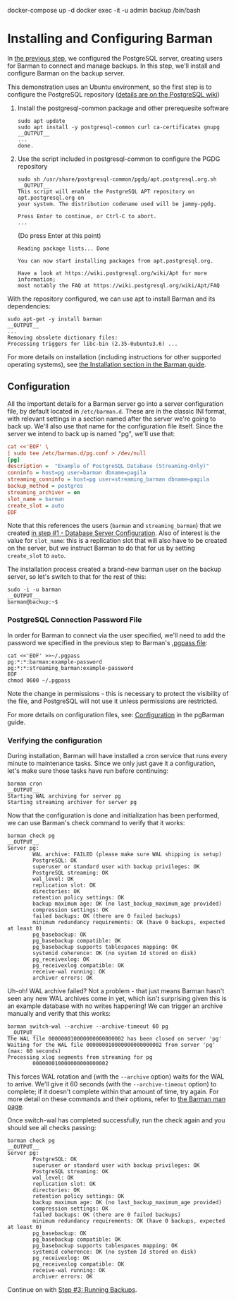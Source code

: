docker-compose up -d
docker exec -it -u admin backup /bin/bash

# Installing and Configuring Barman

In [the previous step](step01-db-setup), we configured the PostgreSQL server, creating users for Barman to connect and manage backups. In this step, we'll install and configure Barman on the backup server.

This demonstration uses an Ubuntu environment, so the first step is to configure the PostgreSQL repository ([details are on the PostgreSQL wiki](https://wiki.postgresql.org/wiki/Apt))

1. Install the postgresql-common package and other prerequesite software

    ```shell
    sudo apt update
    sudo apt install -y postgresql-common curl ca-certificates gnupg
    __OUTPUT__
    ...
    done.
    ```
2. Use the script included in postgresql-common to configure the PGDG repository

    ```shell
    sudo sh /usr/share/postgresql-common/pgdg/apt.postgresql.org.sh 
    __OUTPUT__
    This script will enable the PostgreSQL APT repository on apt.postgresql.org on
    your system. The distribution codename used will be jammy-pgdg.

    Press Enter to continue, or Ctrl-C to abort.
    ...
    ```

   (Do press Enter at this point)

   ```output
   Reading package lists... Done

   You can now start installing packages from apt.postgresql.org.

   Have a look at https://wiki.postgresql.org/wiki/Apt for more information;
   most notably the FAQ at https://wiki.postgresql.org/wiki/Apt/FAQ
   ```


With the repository configured, we can use apt to install Barman and its dependencies:

```shell
sudo apt-get -y install barman
__OUTPUT__
...
Removing obsolete dictionary files:
Processing triggers for libc-bin (2.35-0ubuntu3.6) ...
```

For more details on installation (including instructions for other supported operating systems), see [the Installation section in the Barman guide](http://docs.pgbarman.org/release/3.9.0/#installation).

## Configuration

All the important details for a Barman server go into a server configuration file, by default located in `/etc/barman.d`. These are in the classic INI format, with relevant settings in a section named after the server we're going to back up. We'll also use that name for the configuration file itself. Since the server we intend to back up is named "pg", we'll use that:

```ini
cat <<'EOF' \
| sudo tee /etc/barman.d/pg.conf > /dev/null
[pg]
description =  "Example of PostgreSQL Database (Streaming-Only)"
conninfo = host=pg user=barman dbname=pagila
streaming_conninfo = host=pg user=streaming_barman dbname=pagila
backup_method = postgres
streaming_archiver = on
slot_name = barman
create_slot = auto
EOF
```

Note that this references the users (`barman` and `streaming_barman`) that we created [in step #1 - Database Server Configuration](step01-db-setup/). Also of interest is the value for `slot_name`: this is a replication slot that will also have to be created on the server, but we instruct Barman to do that for us by setting `create_slot` to `auto`.

The installation process created a brand-new barman user on the backup server, so let's switch to that for the rest of this:

```shell
sudo -i -u barman
__OUTPUT__
barman@backup:~$
```

### PostgreSQL Connection Password File

In order for Barman to connect via the user specified, we'll need to add the password we specified in the previous step to Barman's [.pgpass file](https://www.postgresql.org/docs/current/libpq-pgpass.html):

```shell
cat <<'EOF' >>~/.pgpass
pg:*:*:barman:example-password
pg:*:*:streaming_barman:example-password
EOF
chmod 0600 ~/.pgpass
```

Note the change in permissions - this is necessary to protect the visibility of the file, and PostgreSQL will not use it unless permissions are restricted.

For more details on configuration files, see: [Configuration](http://docs.pgbarman.org/release/3.9.0/#configuration) in the pgBarman guide.

### Verifying the configuration

During installation, Barman will have installed a cron service that runs every minute to maintenance tasks. Since we only just gave it a configuration, let's make sure those tasks have run before continuing: 

```shell
barman cron
__OUTPUT__
Starting WAL archiving for server pg
Starting streaming archiver for server pg
```

Now that the configuration is done and initialization has been performed, we can use Barman's check command to verify that it works:

```shell
barman check pg
__OUTPUT__
Server pg:
        WAL archive: FAILED (please make sure WAL shipping is setup)
        PostgreSQL: OK
        superuser or standard user with backup privileges: OK
        PostgreSQL streaming: OK
        wal_level: OK
        replication slot: OK
        directories: OK
        retention policy settings: OK
        backup maximum age: OK (no last_backup_maximum_age provided)
        compression settings: OK
        failed backups: OK (there are 0 failed backups)
        minimum redundancy requirements: OK (have 0 backups, expected at least 0)
        pg_basebackup: OK
        pg_basebackup compatible: OK
        pg_basebackup supports tablespaces mapping: OK
        systemid coherence: OK (no system Id stored on disk)
        pg_receivexlog: OK
        pg_receivexlog compatible: OK
        receive-wal running: OK
        archiver errors: OK
```

Uh-oh! WAL archive failed? Not a problem - that just means Barman hasn't seen any new WAL archives come in yet, which isn't surprising given this is an example 
database with no writes happening! We can trigger an archive manually and verify that this works:

```shell
barman switch-wal --archive --archive-timeout 60 pg
__OUTPUT__
The WAL file 000000010000000000000002 has been closed on server 'pg'
Waiting for the WAL file 000000010000000000000002 from server 'pg' (max: 60 seconds)
Processing xlog segments from streaming for pg
        000000010000000000000002
```
This forces WAL rotation and (with the `--archive` option) waits for the WAL to arrive. We'll give it 60 seconds (with the `--archive-timeout` option) to complete; 
if it doesn't complete within that amount of time, try again. For more detail on these commands and their options, refer to [the Barman man page](https://docs.pgbarman.org/release/3.9.0/barman.1.html#commands).

Once switch-wal has completed successfully, run the check again and you should see all checks passing:

```shell
barman check pg
__OUTPUT__
Server pg:
        PostgreSQL: OK
        superuser or standard user with backup privileges: OK
        PostgreSQL streaming: OK
        wal_level: OK
        replication slot: OK
        directories: OK
        retention policy settings: OK
        backup maximum age: OK (no last_backup_maximum_age provided)
        compression settings: OK
        failed backups: OK (there are 0 failed backups)
        minimum redundancy requirements: OK (have 0 backups, expected at least 0)
        pg_basebackup: OK
        pg_basebackup compatible: OK
        pg_basebackup supports tablespaces mapping: OK
        systemid coherence: OK (no system Id stored on disk)
        pg_receivexlog: OK
        pg_receivexlog compatible: OK
        receive-wal running: OK
        archiver errors: OK
```


Continue on with [Step #3: Running Backups](../step03-backup/README.md).
